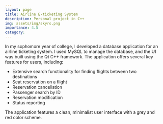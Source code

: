 ```yaml
---
layout: page
title: Airline E-ticketing System
description: Personal project in C++
img: assets/img/skyro.png
importance: 4.5
category: 
---
```


In my sophomore year of college, I developed a database application for an airline ticketing system. I used MySQL to manage the database, and the UI was built using the Qt C++ framework. The application offers several key features for users, including:

- Extensive search functionality for finding flights between two destinations
- Seat reservation on a flight
- Reservation cancellation
- Passenger search by ID
- Reservation modification
- Status reporting

The application features a clean, minimalist user interface with a grey and red color scheme.




